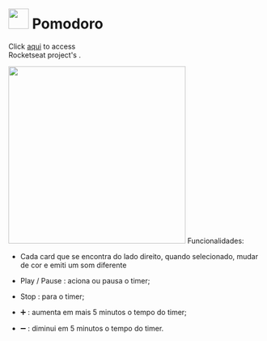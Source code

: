  #  <img src="https://user-images.githubusercontent.com/77073426/168442787-7e0caf42-7af0-437b-827f-ee0b5ef85536.png" width="40px"> Pomodoro 
Click <a href="https://fernandabitten.github.io/pomodoro/index.html/">aqui</a>  to access <br/>
Rocketseat  project's .<br/>



<img src="https://user-images.githubusercontent.com/77073426/168443122-ef82590f-40c9-4cde-ae1b-50097af74858.png" width="350px">
Funcionalidades:

- Cada card que se encontra do lado direito, quando selecionado, mudar de cor e emiti um som diferente

- Play / Pause   : aciona ou pausa o timer;
- Stop   : para o timer;
- :heavy_plus_sign:   : aumenta em mais 5 minutos o tempo do timer;
- :heavy_minus_sign:  : diminui em 5 minutos o tempo do timer.
